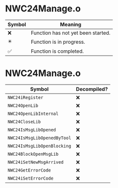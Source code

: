# NWC24Manage.o
| Symbol | Meaning 
| ------------- | ------------- 
| :x: | Function has not yet been started. 
| :eight_pointed_black_star: | Function is in progress. 
| :white_check_mark: | Function is completed. 


# NWC24Manage.o
| Symbol | Decompiled? |
| ------------- | ------------- |
| `NWC24iRegister` | :x: |
| `NWC24OpenLib` | :x: |
| `NWC24OpenLibInternal` | :x: |
| `NWC24CloseLib` | :x: |
| `NWC24IsMsgLibOpened` | :x: |
| `NWC24IsMsgLibOpenedByTool` | :x: |
| `NWC24IsMsgLibOpenBlocking` | :x: |
| `NWC24BlockOpenMsgLib` | :x: |
| `NWC24iSetNewMsgArrived` | :x: |
| `NWC24GetErrorCode` | :x: |
| `NWC24iSetErrorCode` | :x: |
